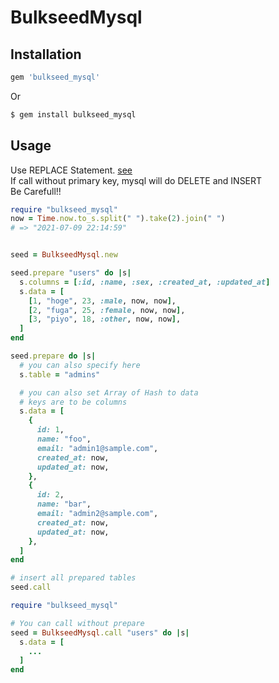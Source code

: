 # BulkseedMysql

## Installation

```ruby
gem 'bulkseed_mysql'
```

Or

```bash
$ gem install bulkseed_mysql
```

## Usage

Use REPLACE Statement. [see](https://dev.mysql.com/doc/refman/5.6/en/replace.html)<br>
If call without primary key, mysql will do DELETE and INSERT<br>
Be Carefull!!

```ruby
require "bulkseed_mysql"
now = Time.now.to_s.split(" ").take(2).join(" ")
# => "2021-07-09 22:14:59"


seed = BulkseedMysql.new

seed.prepare "users" do |s|
  s.columns = [:id, :name, :sex, :created_at, :updated_at]
  s.data = [
    [1, "hoge", 23, :male, now, now],
    [2, "fuga", 25, :female, now, now],
    [3, "piyo", 18, :other, now, now],
  ]
end

seed.prepare do |s|
  # you can also specify here
  s.table = "admins"

  # you can also set Array of Hash to data
  # keys are to be columns
  s.data = [
    {
      id: 1,
      name: "foo",
      email: "admin1@sample.com",
      created_at: now,
      updated_at: now,
    },
    {
      id: 2,
      name: "bar",
      email: "admin2@sample.com",
      created_at: now,
      updated_at: now,
    },
  ]
end

# insert all prepared tables
seed.call
```

```ruby
require "bulkseed_mysql"

# You can call without prepare
seed = BulkseedMysql.call "users" do |s|
  s.data = [
    ...
  ]
end
```
